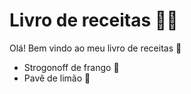 # Livro de receitas :man_cook:

Olá! Bem vindo ao meu livro de receitas :wave:

- Strogonoff de frango :chicken:
- Pavê de limão :lemon:

